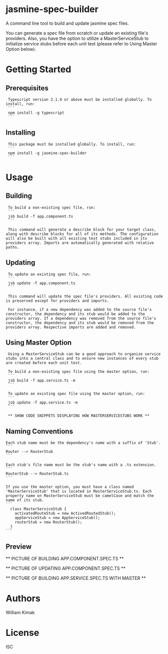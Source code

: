 # jasmine-spec-builder
A command line tool to build and update jasmine spec files.

You can generate a spec file from scratch or update an existing file's providers. Also, you have the option to utilize a MasterServiceStub to initialize service stubs before each unit test (please refer to Using Master Option below).

# Getting Started
  ## Prerequisites
     Typescript version 2.1.4 or above must be installed globally. To install, run:
     ```
     npm install -g typescript
     ```
  ## Installing
     This package must be installed globally. To install, run:
     ```
     npm install -g jasmine-spec-builder
     ```

# Usage
   ## Building
     To build a non-existing spec file, run:
     ```
     jsb build -f app.component.ts
     ```

     This command will generate a describe block for your target class, along with describe blocks for all of its methods. The configuration will also be built with all existing test stubs included in its providers array. Imports are automatically generated with relative paths. 

   ## Updating
     To update an existing spec file, run:
     ```
     jsb update -f app.component.ts
     ```

     This command will update the spec file's providers. All existing code is preserved except for providers and imports. 
     
     For instance, if a new dependency was added to the source file's constructor, the dependency and its stub would be added to the providers array. If a dependency was removed from the source file's constructor, the dependency and its stub would be removed from the providers array. Respective imports are added and removed.

   ## Using Master Option
     Using a MasterServiceStub can be a good approach to organize service stubs into a central class and to ensure new instances of every stub are created before each unit test.

     To build a non-existing spec file using the master option, run:
     ```
     jsb build -f app.service.ts -m
     ```

     To update an existing spec file using the master option, run:
     ```
     jsb update -f app.service.ts -m
     ```

     ** SHOW CODE SNIPPETS DISPLAYING HOW MASTERSERVICESTUBS WORK **

  ## Naming Conventions
    Each stub name must be the dependency's name with a suffix of 'Stub'. 
    ```
    Router --> RouterStub
    ```
    
    Each stub's file name must be the stub's name with a .ts extension. 
    ```
    RouterStub --> RouterStub.ts
    ```
    
    If you use the master option, you must have a class named 'MasterServiceStub' that is located in MasterServiceStub.ts. Each property name on MasterServiceStub must be camelCase and match the name of its stub.
    ```
      class MasterServiceStub {
        activatedRouteStub = new ActivedRoutedStub();
        appServiceStub = new AppServiceStub();
        routerStub = new RouterStub();
      }
    ```

  ## Preview

  ** PICTURE OF BUILDING APP.COMPONENT.SPEC.TS **

  ** PICTURE OF UPDATING APP.COMPONENT.SPEC.TS **

  ** PICTURE OF BUILDING APP.SERVICE.SPEC.TS WITH MASTER **

# Authors
  William Kimak

# License
  ISC